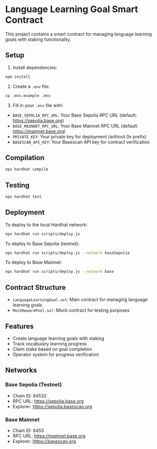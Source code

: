 # Language Learning Goal Smart Contract

This project contains a smart contract for managing language learning goals with staking functionality.

## Setup

1. Install dependencies:
```bash
npm install
```

2. Create a `.env` file:
```bash
cp .env.example .env
```

3. Fill in your `.env` file with:
- `BASE_SEPOLIA_RPC_URL`: Your Base Sepolia RPC URL (default: https://sepolia.base.org)
- `BASE_MAINNET_RPC_URL`: Your Base Mainnet RPC URL (default: https://mainnet.base.org)
- `PRIVATE_KEY`: Your private key for deployment (without 0x prefix)
- `BASESCAN_API_KEY`: Your Basescan API key for contract verification

## Compilation

```bash
npx hardhat compile
```

## Testing

```bash
npx hardhat test
```

## Deployment

To deploy to the local Hardhat network:
```bash
npx hardhat run scripts/deploy.js
```

To deploy to Base Sepolia (testnet):
```bash
npx hardhat run scripts/deploy.js --network baseSepolia
```

To deploy to Base Mainnet:
```bash
npx hardhat run scripts/deploy.js --network base
```

## Contract Structure

- `LanguageLearningGoal.sol`: Main contract for managing language learning goals
- `MockRewardPool.sol`: Mock contract for testing purposes

## Features

- Create language learning goals with staking
- Track vocabulary learning progress
- Claim stake based on goal completion
- Operator system for progress verification

## Networks

### Base Sepolia (Testnet)
- Chain ID: 84532
- RPC URL: https://sepolia.base.org
- Explorer: https://sepolia.basescan.org

### Base Mainnet
- Chain ID: 8453
- RPC URL: https://mainnet.base.org
- Explorer: https://basescan.org
